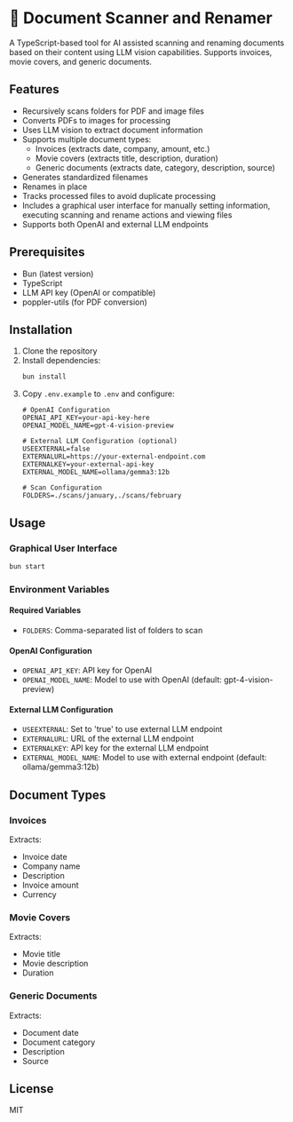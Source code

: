 # 📜 Document Scanner and Renamer

A TypeScript-based tool for AI assisted scanning and renaming documents based on their content using LLM vision capabilities. Supports invoices, movie covers, and generic documents.

## Features

- Recursively scans folders for PDF and image files
- Converts PDFs to images for processing
- Uses LLM vision to extract document information
- Supports multiple document types:
  - Invoices (extracts date, company, amount, etc.)
  - Movie covers (extracts title, description, duration)
  - Generic documents (extracts date, category, description, source)
- Generates standardized filenames
- Renames in place
- Tracks processed files to avoid duplicate processing
- Includes a graphical user interface for manually setting information, executing scanning and rename actions and viewing files
- Supports both OpenAI and external LLM endpoints

## Prerequisites

- Bun (latest version)
- TypeScript
- LLM API key (OpenAI or compatible)
- poppler-utils (for PDF conversion)

## Installation

1. Clone the repository
2. Install dependencies:
   ```bash
   bun install
   ```
3. Copy `.env.example` to `.env` and configure:
   ```env
   # OpenAI Configuration
   OPENAI_API_KEY=your-api-key-here
   OPENAI_MODEL_NAME=gpt-4-vision-preview

   # External LLM Configuration (optional)
   USEEXTERNAL=false
   EXTERNALURL=https://your-external-endpoint.com
   EXTERNALKEY=your-external-api-key
   EXTERNAL_MODEL_NAME=ollama/gemma3:12b

   # Scan Configuration
   FOLDERS=./scans/january,./scans/february
   ```

## Usage

### Graphical User Interface

```bash
bun start
```

### Environment Variables

#### Required Variables
- `FOLDERS`: Comma-separated list of folders to scan

#### OpenAI Configuration
- `OPENAI_API_KEY`: API key for OpenAI
- `OPENAI_MODEL_NAME`: Model to use with OpenAI (default: gpt-4-vision-preview)

#### External LLM Configuration
- `USEEXTERNAL`: Set to 'true' to use external LLM endpoint
- `EXTERNALURL`: URL of the external LLM endpoint
- `EXTERNALKEY`: API key for the external LLM endpoint
- `EXTERNAL_MODEL_NAME`: Model to use with external endpoint (default: ollama/gemma3:12b)

## Document Types

### Invoices
Extracts:
- Invoice date
- Company name
- Description
- Invoice amount
- Currency

### Movie Covers
Extracts:
- Movie title
- Movie description
- Duration

### Generic Documents
Extracts:
- Document date
- Document category
- Description
- Source

## License

MIT 